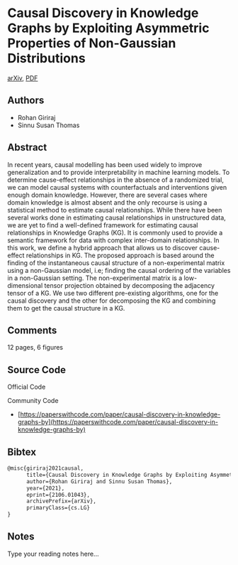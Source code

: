 
# Causal Discovery in Knowledge Graphs by Exploiting Asymmetric Properties of Non-Gaussian Distributions

[arXiv](https://arxiv.org/abs/2106.01043), [PDF](https://arxiv.org/pdf/2106.01043.pdf)

## Authors

- Rohan Giriraj
- Sinnu Susan Thomas

## Abstract

In recent years, causal modelling has been used widely to improve generalization and to provide interpretability in machine learning models. To determine cause-effect relationships in the absence of a randomized trial, we can model causal systems with counterfactuals and interventions given enough domain knowledge. However, there are several cases where domain knowledge is almost absent and the only recourse is using a statistical method to estimate causal relationships. While there have been several works done in estimating causal relationships in unstructured data, we are yet to find a well-defined framework for estimating causal relationships in Knowledge Graphs (KG). It is commonly used to provide a semantic framework for data with complex inter-domain relationships. In this work, we define a hybrid approach that allows us to discover cause-effect relationships in KG. The proposed approach is based around the finding of the instantaneous causal structure of a non-experimental matrix using a non-Gaussian model, i.e; finding the causal ordering of the variables in a non-Gaussian setting. The non-experimental matrix is a low-dimensional tensor projection obtained by decomposing the adjacency tensor of a KG. We use two different pre-existing algorithms, one for the causal discovery and the other for decomposing the KG and combining them to get the causal structure in a KG.

## Comments

12 pages, 6 figures

## Source Code

Official Code



Community Code

- [https://paperswithcode.com/paper/causal-discovery-in-knowledge-graphs-by](https://paperswithcode.com/paper/causal-discovery-in-knowledge-graphs-by)

## Bibtex

```tex
@misc{giriraj2021causal,
      title={Causal Discovery in Knowledge Graphs by Exploiting Asymmetric Properties of Non-Gaussian Distributions}, 
      author={Rohan Giriraj and Sinnu Susan Thomas},
      year={2021},
      eprint={2106.01043},
      archivePrefix={arXiv},
      primaryClass={cs.LG}
}
```

## Notes

Type your reading notes here...

